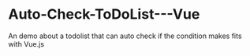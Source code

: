 # Auto-Check-ToDoList---Vue
An demo about a todolist that can auto check if the condition makes fits with Vue.js
